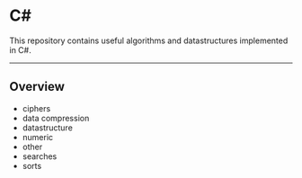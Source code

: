 # C#  

This repository contains useful algorithms and datastructures implemented in C#.  

---

## Overview  

* ciphers  
* data compression  
* datastructure  
* numeric  
* other  
* searches  
* sorts  
